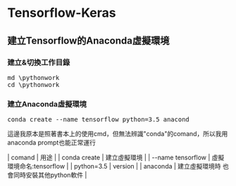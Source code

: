 # Tensorflow-Keras

## 建立Tensorflow的Anaconda虛擬環境  

### 建立&切換工作目錄  
<pre>
md \pythonwork
cd \pythonwork
</code></pre>

### 建立Anaconda虛擬環境  
<pre>
conda create --name tensorflow python=3.5 anacond
</code></pre>
這邊我原本是照著書本上的使用cmd，但無法辨識"conda"的comand，所以我用anaconda prompt也能正常運行

|  comand   | 用途  |
|  conda create  | 建立虛擬環境  |
| --name tensorflow  | 虛擬環境命名:tensorflow |
| python=3.5  | version |
| anaconda  | 建立虛擬環境時 也會同時安裝其他python軟件 |